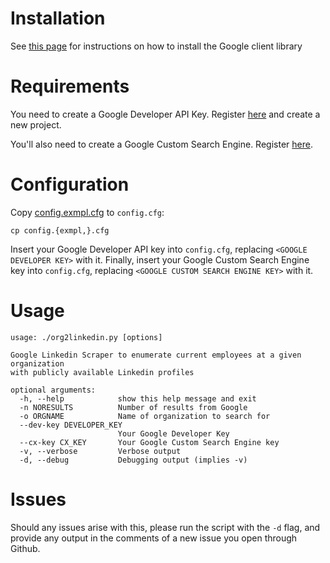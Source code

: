 # Installation
See [this page](https://developers.google.com/api-client-library/python/start/installation#system-requirements) for instructions on how to install the Google client library

# Requirements
You need to create a Google Developer API Key. Register [here](https://console.developers.google.com/) and create a new project.

You'll also need to create a Google Custom Search Engine. Register [here](https://cse.google.com/cse/all).

# Configuration
Copy [config.exmpl.cfg](config.exmpl.cfg) to ```config.cfg```:

```
cp config.{exmpl,}.cfg
```

Insert your Google Developer API key into ```config.cfg```, replacing ```<GOOGLE DEVELOPER KEY>``` with it.
Finally, insert your Google Custom Search Engine key into ```config.cfg```, replacing ```<GOOGLE CUSTOM SEARCH ENGINE KEY>``` with it.

# Usage

```
usage: ./org2linkedin.py [options]

Google Linkedin Scraper to enumerate current employees at a given organization
with publicly available Linkedin profiles

optional arguments:
  -h, --help            show this help message and exit
  -n NORESULTS          Number of results from Google
  -o ORGNAME            Name of organization to search for
  --dev-key DEVELOPER_KEY
                        Your Google Developer Key
  --cx-key CX_KEY       Your Google Custom Search Engine key
  -v, --verbose         Verbose output
  -d, --debug           Debugging output (implies -v)
```

# Issues
Should any issues arise with this, please run the script with the ```-d``` flag, and provide any output in the comments of a new issue you open through Github.
